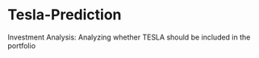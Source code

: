 # Tesla-Prediction
Investment Analysis: Analyzing whether TESLA should be included in the portfolio
